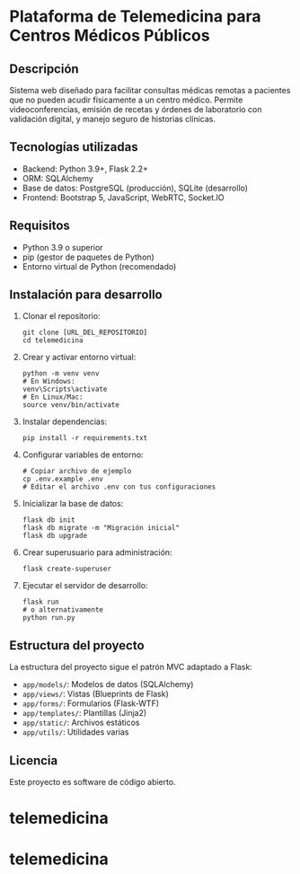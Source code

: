 # Plataforma de Telemedicina para Centros Médicos Públicos

## Descripción
Sistema web diseñado para facilitar consultas médicas remotas a pacientes que no pueden acudir físicamente a un centro médico. Permite videoconferencias, emisión de recetas y órdenes de laboratorio con validación digital, y manejo seguro de historias clínicas.

## Tecnologías utilizadas
- Backend: Python 3.9+, Flask 2.2+
- ORM: SQLAlchemy
- Base de datos: PostgreSQL (producción), SQLite (desarrollo)
- Frontend: Bootstrap 5, JavaScript, WebRTC, Socket.IO

## Requisitos
- Python 3.9 o superior
- pip (gestor de paquetes de Python)
- Entorno virtual de Python (recomendado)

## Instalación para desarrollo

1. Clonar el repositorio:
   ```
   git clone [URL_DEL_REPOSITORIO]
   cd telemedicina
   ```

2. Crear y activar entorno virtual:
   ```
   python -m venv venv
   # En Windows:
   venv\Scripts\activate
   # En Linux/Mac:
   source venv/bin/activate
   ```

3. Instalar dependencias:
   ```
   pip install -r requirements.txt
   ```

4. Configurar variables de entorno:
   ```
   # Copiar archivo de ejemplo
   cp .env.example .env
   # Editar el archivo .env con tus configuraciones
   ```

5. Inicializar la base de datos:
   ```
   flask db init
   flask db migrate -m "Migración inicial"
   flask db upgrade
   ```

6. Crear superusuario para administración:
   ```
   flask create-superuser
   ```

7. Ejecutar el servidor de desarrollo:
   ```
   flask run
   # o alternativamente
   python run.py
   ```

## Estructura del proyecto
La estructura del proyecto sigue el patrón MVC adaptado a Flask:
- `app/models/`: Modelos de datos (SQLAlchemy)
- `app/views/`: Vistas (Blueprints de Flask)
- `app/forms/`: Formularios (Flask-WTF)
- `app/templates/`: Plantillas (Jinja2)
- `app/static/`: Archivos estáticos
- `app/utils/`: Utilidades varias

## Licencia
Este proyecto es software de código abierto.
# telemedicina
# telemedicina
